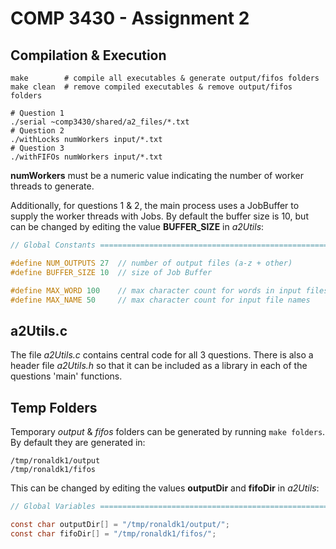 # COMP 3430 - Assignment 2

## Compilation & Execution

```shell
make        # compile all executables & generate output/fifos folders
make clean  # remove compiled executables & remove output/fifos folders
```

```shell
# Question 1
./serial ~comp3430/shared/a2_files/*.txt
# Question 2
./withLocks numWorkers input/*.txt
# Question 3
./withFIFOs numWorkers input/*.txt
```

**numWorkers** must be a numeric value indicating the number of worker threads to generate.

Additionally, for questions 1 & 2, the main process uses a JobBuffer to supply the worker threads with Jobs. By default the buffer size is 10, but can be changed by editing the value **BUFFER_SIZE** in *a2Utils*:

```c
// Global Constants ===================================================================

#define NUM_OUTPUTS 27  // number of output files (a-z + other)
#define BUFFER_SIZE 10  // size of Job Buffer

#define MAX_WORD 100    // max character count for words in input files
#define MAX_NAME 50     // max character count for input file names
```

## a2Utils.c

The file *a2Utils.c* contains central code for all 3 questions. There is also a header file *a2Utils.h* so that it can be included as a library in each of the questions 'main' functions.

## Temp Folders

Temporary *output* & *fifos* folders can be generated by running `make folders`. By default they are generated in:

```
/tmp/ronaldk1/output
/tmp/ronaldk1/fifos
```

This can be changed by editing the values **outputDir** and **fifoDir** in *a2Utils*:

```c
// Global Variables ===================================================================

const char outputDir[] = "/tmp/ronaldk1/output/";
const char fifoDir[] = "/tmp/ronaldk1/fifos/";
```
